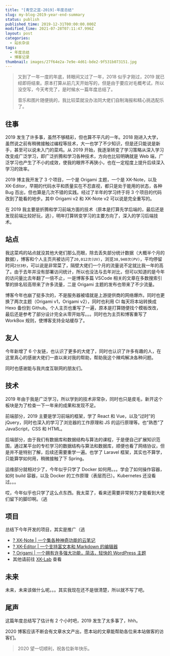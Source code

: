 ```yaml
---
title: "[青空之蓝-2019]-年度总结"
slug: my-blog-2019-year-end-summary
status: publish
published_time: 2019-12-31T00:00:00.000Z
modified_time: 2021-07-28T07:11:47.996Z
layout: post
categories:
  - 站长杂谈
tags:
  - 年度总结
  - 博客记录
thumbnail: images/27f64e2a-7e9e-4d61-bde2-9f531b073151.jpg
---
```


> 又到了一年一度的年底，转眼间又过了一年，2018 似乎才刚过，2019 就已经即将结束。原本打算从前几天开始写的，但是由于要应对毛概考试，所以没空写，今天考完了，是时候水一篇年度总结了。
>
> 音乐和图片随便挑的，我比较菜就没办法同大佬们自制海报和精心挑选配乐了。

## 往事

2019 发生了许多事，虽然不够精彩，但也算不平凡的一年。2018 刚进入大学，虽然说之前有稍微接触过编程等技术，大一也学了不少知识，但是还只能说是新手，甚至可以说未入门的菜鸡。从 2019 开始，我逐渐转变了学习策略从深入学习改变成广泛学习，即广泛折腾和学习各种技术，方向也比较明确就是 Web 端，广泛学习也产生了不小的成效，使我的眼界不再狭小，也在一定程度上提升后续深入学习的效率。

2019 博主我开发了 3 个项目，一个是 Origami 主题，一个是 XK-Note，以及 XK-Editor，早期的代码水平和质量实在不忍直视，都只是处于能用的状态，各种 Bug 百出，但也算是几次不错的实践。经过了半年的学习终于将 3 个项目的代码改到了能看的地步。其中 Origami v2 和 XK-Note v2 可以说是完全重写的。

在 2019 我主要是折腾和学习前端方面的技术（原本是打算先学后端的，最后还是发现前端比较好玩，逃），明年打算转变学习的主要方向了，深入的学习后端技术。

## 站点

我这菜鸡的站点就没其他大佬们那么亮眼，除去丢失部分统计数据（大概半个月的数据），博客和个人主页共被访问了`20,012次(UV)`，浏览`38,940次(PV)`，平均停留时间`2分3秒`，可以说是非常菜了，隔壁大佬们一个月的流量说不定就比我一年的高了。由于去年并没有部署访问统计，所以也没法与去年对比，但可以知道的是今年的访问量比去年翻了一倍不止，一是博客多篇 VSCode 相关的文章在多数搜索引擎的排名较高带来了许多流量，二是 Origami 主题的发布也带来了不少流量。

博客今年也崩了挺多次的，不是服务器被墙就是上游提供商的网络爆炸。同时也更换了两次主题（Origami v1，Origami v2），同时也利用 CI 每天将本站转换成 Hexo 备份到 Github。个人主页也重写了一遍，原本是打算随便找个模板改改，最后还是参考了部分设计完全从零开始写。。。同时也为主页和博客重写了 WorkBox 规则，使博客支持全站缓存了。

## 友人

今年新增了 6 个友链，也认识了更多的大佬了，同时也认识了许多有趣的人，在这里真心的感谢大佬们一直以来对我的帮助，帮助我这个辣鸡解决各种问题。

同时也感谢能与我共度互联网的朋友们。

## 技术

2019 年由于我是广泛学习，所以学到的技术非常杂，同时也只是皮毛，新开这个板块是为了检查一下一年来的成果和发现不足。

前端部分，2019 主要是学习前端的框架，学了 React 和 Vue，以及“过时”的 jQuery，同时也深入的学习了浏览器的工作原理和 JS 的运行原理等。也“熟悉”了 JavaScript，CSS 和 HTML。

后端部分，由于我们有数据库和数据结构与算法的课程，于是便自己扩展知识范围，通过某平台的专栏学习的数据结构与算法和数据库，顺便也看了网络协议，但是并不是特别了解，后续还需要重学一遍。也学了 Laravel 框架，其实也不算学，只能算学如何用，稍微接触了下 Spring。

运维部分就相对少了，今年似乎只学了 Docker 如何用。。。学会了如何操作容器，如何 build 容器，以及 Docker 的工作原理（表层而已）。Kubernetes 还没看过。。。

哎，今年似乎也只学了这么点东西。我太菜了，看来还需要非常努力才能看到大佬们留下的脚印啊。（逃

## 项目

总结下今年开发的项目，其实是推广（逃

- [? XK-Note | 一个集各种神奇功能的云笔记](https://blog.ixk.me/xknote.html)
- [? XK-Editor | 一个支持富文本和 Markdown 的编辑器](https://blog.ixk.me/xkeditor.html)
- [? Origami | 一个拥有许多强大功能，简洁，轻快的 WordPress 主题](https://blog.ixk.me/theme-origami.html)
- 其他请前往 [XK-Lab](https://lab.ixk.me/) 查看

## 未来

未来，未来该做什么呢。。。其实我现在还不是很清楚，所以就不写了吧。

## 尾声

这篇年度总结写了估计有 2 个小时吧，2019 发生了太多事了，hhh。

2020 博客应该不断会有文章水文产出，愿本站的文章能帮助各位来本站做客的访客们。

> 2020 望一切顺利，祝各位新年快乐。
